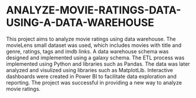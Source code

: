# ANALYZE-MOVIE-RATINGS-DATA-USING-A-DATA-WAREHOUSE
This project aims to analyze movie ratings using data warehouse. The movieLens small dataset was used, which includes movies with title and genre, ratings, tags and imdb links. A data
warehouse schema was designed and implemented using a galaxy schema. The ETL process was implemented using Python and libraries such as Pandas. The data was later analyzed and
visulized using libraries such as MatplotLib. Interactive dashboards were created in Power BI to facilitate data exploration and reporting. The project was successful in providing a new way
to analyze movie ratings.
